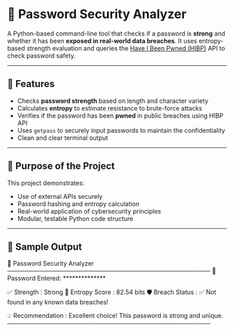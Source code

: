 # 🔐 Password Security Analyzer

A Python-based command-line tool that checks if a password is **strong** and whether it has been **exposed in real-world data breaches**. It uses entropy-based strength evaluation and queries the [Have I Been Pwned (HIBP)](https://haveibeenpwned.com/API/v3#PwnedPasswords) API to check password safety.

---

## 📌 Features

- Checks **password strength** based on length and character variety
- Calculates **entropy** to estimate resistance to brute-force attacks
- Verifies if the password has been **pwned** in public breaches using HIBP API
- Uses `getpass` to securely input passwords to maintain the confidentiality
- Clean and clear terminal output

---

## 🎯 Purpose of the Project

This project demonstrates:
- Use of external APIs securely
- Password hashing and entropy calculation
- Real-world application of cybersecurity principles
- Modular, testable Python code structure

---

## 🧪 Sample Output

🔐 Password Security Analyzer
───────────────────────────────────────────────
🔑 Password Entered: **************

✅ Strength         : Strong
🔢 Entropy Score    : 82.54 bits
🛡️  Breach Status   : ✅ Not found in any known data breaches!

💡 Recommendation   : Excellent choice! This password is strong and unique.
───────────────────────────────────────────────


